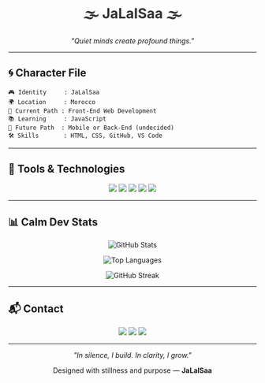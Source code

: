 <h1 align="center" style="color:#333;">🌫️ JaLalSaa 🌫️</h1>

<p align="center"><em>"Quiet minds create profound things."</em></p>

---

## 🌀 Character File

```
🎮 Identity     : JaLalSaa
🌍 Location     : Morocco
🌱 Current Path : Front-End Web Development
📚 Learning     : JavaScript
🧠 Future Path  : Mobile or Back-End (undecided)
🛠️ Skills       : HTML, CSS, GitHub, VS Code
```

---

## 🧰 Tools & Technologies

<p align="center">
  <img src="https://img.shields.io/badge/HTML-E5E5E5?style=for-the-badge&logo=html5&logoColor=black" />
  <img src="https://img.shields.io/badge/CSS-E5E5E5?style=for-the-badge&logo=css3&logoColor=black" />
  <img src="https://img.shields.io/badge/JavaScript-E5E5E5?style=for-the-badge&logo=javascript&logoColor=black" />
  <img src="https://img.shields.io/badge/VS_Code-E5E5E5?style=for-the-badge&logo=visualstudiocode&logoColor=black" />
  <img src="https://img.shields.io/badge/GitHub-E5E5E5?style=for-the-badge&logo=github&logoColor=black" />
</p>

---

## 📊 Calm Dev Stats

<p align="center">
  <img src="https://github-readme-stats.vercel.app/api?username=JaLalSaa&show_icons=true&theme=graywhite&hide_border=true" alt="GitHub Stats" />
</p>

<p align="center">
  <img src="https://github-readme-stats.vercel.app/api/top-langs/?username=JaLalSaa&layout=compact&theme=graywhite&hide_border=true" alt="Top Languages" />
</p>

<p align="center">
  <img src="https://github-readme-streak-stats.herokuapp.com/?user=JaLalSaa&theme=graywhite&hide_border=true" alt="GitHub Streak" />
</p>

---

## 📬 Contact

<p align="center">
  <a href="mailto:jalalsadeq724@gmail.com"><img src="https://img.shields.io/badge/email-EAEAEA?style=for-the-badge&logo=gmail&logoColor=black" /></a>
  <a href="https://instagram.com/nerix_v0"><img src="https://img.shields.io/badge/Instagram-CFCFCF?style=for-the-badge&logo=instagram&logoColor=black" /></a>
  <a href="https://github.com/JaLalSaa"><img src="https://img.shields.io/badge/GitHub-BBB?style=for-the-badge&logo=github&logoColor=white" /></a>
</p>

---

<p align="center"><em>"In silence, I build. In clarity, I grow."</em></p>
<p align="center">Designed with stillness and purpose — <strong>JaLalSaa</strong></p>